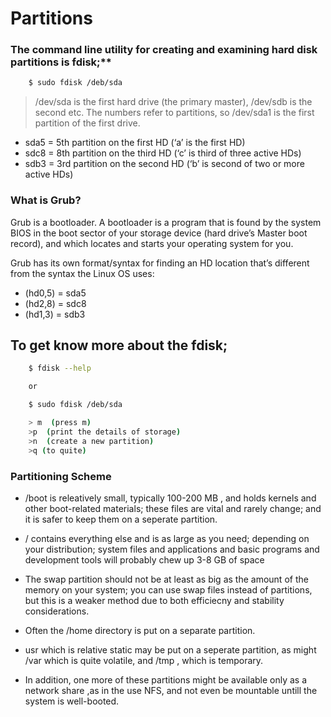 # Partitions


### The command line utility for creating and examining hard disk partitions is fdisk;**

```bash
    $ sudo fdisk /deb/sda
```
> /dev/sda is the first hard drive (the primary master), /dev/sdb is the second etc. The numbers refer to partitions, so /dev/sda1 is the first partition of the first drive.


* sda5 = 5th partition on the first HD (‘a’ is the first HD)
* sdc8 = 8th partition on the third HD (‘c’ is third of three active HDs)
* sdb3 = 3rd partition on the second HD (‘b’ is second of two or more active HDs)

### What is Grub?

Grub is a bootloader. A bootloader is a program that is found by the system BIOS in the boot sector of your storage device (hard drive’s Master boot record), and which locates and starts your operating system for you.

Grub has its own format/syntax for finding an HD location that’s different from the syntax the Linux OS uses:

* (hd0,5) = sda5
* (hd2,8) = sdc8
* (hd1,3) = sdb3

## To get know more about  the fdisk;

```bash
    $ fdisk --help

    or

    $ sudo fdisk /deb/sda

    > m  (press m)
    >p  (print the details of storage)
    >n  (create a new partition)
    >q (to quite)
```


### Partitioning Scheme

* /boot is releatively small, typically 100-200 MB , and holds kernels and other boot-related materials; these files are vital and rarely change; and it is safer to keep them on a seperate partition.

* / contains everything else and is as large as you need; depending on your distribution; system files and applications and basic programs and development tools will probably chew up 3-8 GB of space

* The swap partition should not be at least as big as the amount of the memory on your system; you can use swap files instead of partitions, but this is a weaker method due to both efficiecny and stability considerations.

* Often the /home directory is put on a separate partition.

* usr which is relative static may be put on a seperate  partition, as might /var which is quite volatile, and /tmp , which is temporary.

* In addition, one more of these partitions might be available only as a network share ,as in the use NFS, and not even be mountable untill the system is well-booted.